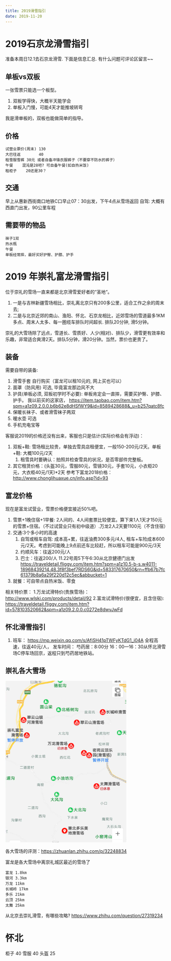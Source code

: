 ```yaml
---
title: 2019滑雪指引
date: 2019-11-20
---
```

# 2019石京龙滑雪指引
准备本周日12.1去石京龙滑雪. 下面是信息汇总. 有什么问题可评论区留言~~

## 单板vs双板
一张雪票只能选一个板型。
1. 双板学得快，大概半天能学会
2. 单板入门慢，可能4天才能推坡转弯

我是滑单板的，双板也能做简单的指导。

## 价格
    试营业票价(周末) 130 
    大巴往返        40
    租雪服雪裤 30元 或者自备冲锋衣服裤子（不要穿不防水的裤子）
    午餐    混沌是28吧? 可自备午餐(如自热米饭)
    租柜子    20还是30？

## 交通
早上从惠新西街南口地铁C口早止07：30出发，下午4点从雪场返回
自驾: 大概有西直门出发，90公里车程

## 需要带的物品
    袜子1双
    热水瓶
    午餐
    单板经常摔，最好买好护臀、护膝、护手

# 2019 年崇礼富龙滑雪指引
位于崇礼的雪场一直来都是北京滑雪爱好者的“圣地“。

1. 一是与吉林新疆雪场相比，崇礼离北京只有200多公里，适合工作之余的周末去; 
2. 二是与北京近郊的南山、渔阳、怀北、石京龙相比，近郊雪场的雪道最多1KM多点、周末人太多、每一圏缆车排队时间超长. 排队20分钟, 滑5分钟。

崇礼的大雪场除了远点，雪道长、雪质好、人少(相对)、排队少，滑雪更有效率和乐趣，非常适合爽滑2天。排队5分钟，滑20分钟。当然，票价也更贵了。

## 装备
需要自带的装备:
1. 滑雪手套 自行购买（富龙可以租10元的, 网上买也可以）
3. 面罩（防风用) 可选, 毕竟富龙那边风不大
3. 护具(单板必须, 双板初学时不必要): 单板肯定会一直摔，需要买护臀、护膝、护手。 我以前买的这家店， https://item.taobao.com/item.htm?spm=a1z09.2.0.0.b6b62e8dHSfWY9&id=8589428688&_u=b257qatc8fc
4. 保暖长袜子、或者滑雪袜子两双
5. 暧水壶 可选
6. 手机充电宝等

客服说2019的价格还没有出来，客服也只是估计(实际价格会有浮动)：
1. 双板+鞋: 雪场租比较贵，单独去雪具店租便宜，一般150-200元/2天。单板+鞋: 大概100元/2天
    1. 租雪具时要确认：拍照并检查雪具的状况，是否零部件完整板。
2. 其它租赁价格：(头盔30元，雪服80元，雪镜30元，手套10元，小衣柜20元，大衣柜40元/1天)*2天
参考下富龙2018价格： http://www.chonglihuaxue.cn/info.asp?id=93


## 富龙价格
现在是富龙试营业，雪票价格便宜接近50%吧。
1. 雪票+1晚住宿+1早餐: 2人间的、4人间套票比较便宜。算下来1人1天才150元的雪票+住宿。（不过试营业只有初中级道）.万龙2人2天要1100元（不含住宿）
2. 交通:3个多小时的高速
    1. 自驾或租车自驾: 成本高+累，往返油费300多元/4人, 租车+车险成本600元/2天。考虑到可能晚上9点前还车比较赶，所以租车可能是900元/3天
    2. 约顺风车：往返200元/人
    2. 巴士：往返200/人 11.22号周5下午6:30从北京健德门出发 https://traveldetail.fliggy.com/item.htm?spm=a1z10.5-b-s.w4011-18968439214.48.3f8f3bef7RDS6G&id=583317670650&rn=ffb67b7fc61379b8a6a29f220d12c5ec&abbucket=1
3. 就餐：可自带点自热米饭、零食

相关特价票：
1.万龙试滑特价(贵族雪场)： http://www.wlski.com/products/detail/92 
2.富龙试滑特价(很便宜，且含住宿): https://traveldetail.fliggy.com/item.htm?id=578103520662&spm=a1z09.2.0.0.c0272e8dwvJwFd

## 怀北滑雪指引
1. 班车： https://mp.weixin.qq.com/s/AfiSH41pTWFyKTdG1_i04A
全程高速，往返40元/人， 发车时间： 芍药居：8:00分 16：00—16：30从怀北滑雪场C停车场回京，返程只到芍药居地铁站。 

## 崇礼各大雪场
![](/img/life/ski-place-chongli.png)

各大雪场的评测：https://zhuanlan.zhihu.com/p/32248834

富龙是各大雪场中离崇礼城区最近的雪场了

    富龙 1.8km 
    银河 3.3km 
    万龙 11km 
    长城岭 17km 
    多乐 21km 
    云顶 25km 
    太舞 25km

从北京去崇礼滑雪，有哪些攻略?
https://www.zhihu.com/question/27319234

# 怀北
柜子 40
雪服 40
头盔 25